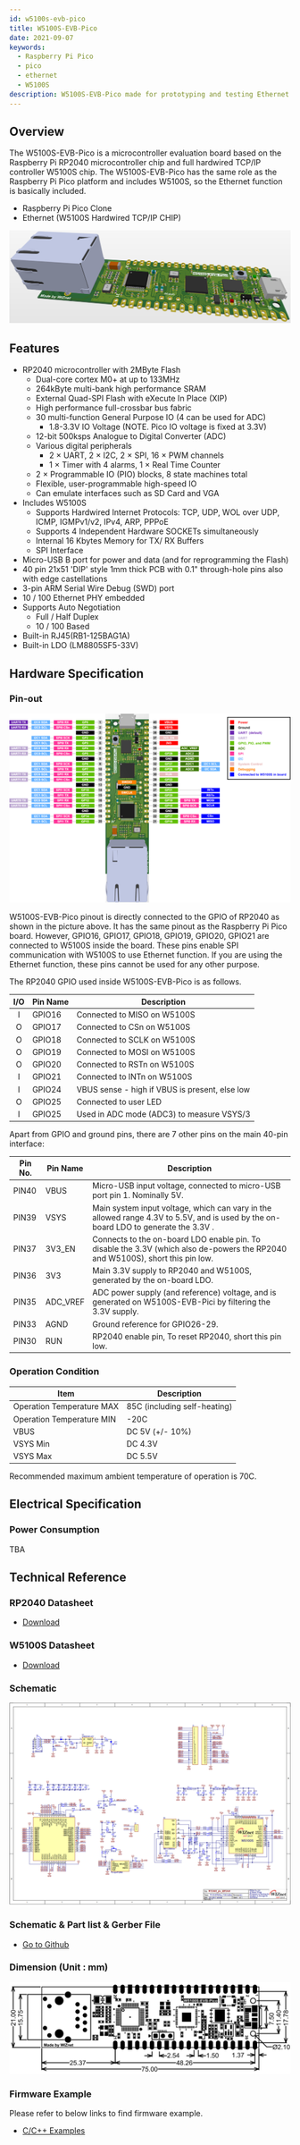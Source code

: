 ```yaml
---
id: w5100s-evb-pico
title: W5100S-EVB-Pico
date: 2021-09-07
keywords:
  - Raspberry Pi Pico
  - pico
  - ethernet
  - W5100S
description: W5100S-EVB-Pico made for prototyping and testing Ethernet capabilities on Pico
---
```


## Overview

The W5100S-EVB-Pico is a microcontroller evaluation board based on the Raspberry Pi RP2040 microcontroller chip and full hardwired TCP/IP controller W5100S chip. The W5100S-EVB-Pico has the same role as the Raspberry Pi Pico platform and includes W5100S, so the Ethernet function is basically included.

- Raspberry Pi Pico Clone
- Ethernet (W5100S Hardwired TCP/IP CHIP)

![W5100S-EVB-RP2040_3D_Main](/img/osh/w5100s_evb_pico/w5100s-evb-pico_3D_main.png)

## Features

- RP2040 microcontroller with 2MByte Flash
  - Dual-core cortex M0+ at up to 133MHz
  - 264kByte multi-bank high performance SRAM
  - External Quad-SPI Flash with eXecute In Place (XIP)
  - High performance full-crossbar bus fabric  
  - 30 multi-function General Purpose IO (4 can be used for ADC)
    - 1.8-3.3V IO Voltage (NOTE. Pico IO voltage is fixed at 3.3V)
  - 12-bit 500ksps Analogue to Digital Converter (ADC)
  - Various digital peripherals
    - 2 × UART, 2 × I2C, 2 × SPI, 16 × PWM channels
    - 1 × Timer with 4 alarms, 1 × Real Time Counter
  - 2 × Programmable IO (PIO) blocks, 8 state machines total
  - Flexible, user-programmable high-speed IO
  - Can emulate interfaces such as SD Card and VGA  
- Includes W5100S
  - Supports Hardwired Internet Protocols: TCP, UDP, WOL over UDP, ICMP, IGMPv1/v2, IPv4, ARP, PPPoE
  - Supports 4 Independent Hardware SOCKETs simultaneously
  - Internal 16 Kbytes Memory for TX/ RX Buffers
  - SPI Interface
- Micro-USB B port for power and data (and for reprogramming the Flash)
- 40 pin 21x51 'DIP' style 1mm thick PCB with 0.1" through-hole pins also with edge castellations
- 3-pin ARM Serial Wire Debug (SWD) port
- 10 / 100 Ethernet PHY embedded
- Supports Auto Negotiation
  - Full / Half Duplex
  - 10 / 100 Based
- Built-in RJ45(RB1-125BAG1A)
- Built-in LDO (LM8805SF5-33V)

## Hardware Specification

### Pin-out

![W5100S-EVB-Pico_PINOUT](/img/osh/w5100s_evb_pico/w5100s-evb-pico_pinout.png)

W5100S-EVB-Pico pinout is directly connected to the GPIO of RP2040 as shown in the picture above. It has the same pinout as the Raspberry Pi Pico board. However, GPIO16, GPIO17, GPIO18, GPIO19, GPIO20, GPIO21 are connected to W5100S inside the board. These pins enable SPI communication with W5100S to use Ethernet function. If you are using the Ethernet function, these pins cannot be used for any other purpose.

The RP2040 GPIO used inside W5100S-EVB-Pico is as follows.

| I/O  | Pin Name | Description                                    |
| :--: | -------- | ---------------------------------------------- |
|  I   | GPIO16   | Connected to MISO on W5100S                    |
|  O   | GPIO17   | Connected to CSn on W5100S                     |
|  O   | GPIO18   | Connected to SCLK on W5100S                    |
|  O   | GPIO19   | Connected to MOSI on W5100S                    |
|  O   | GPIO20   | Connected to RSTn on W5100S                    |
|  I   | GPIO21   | Connected to INTn on W5100S                    |
|  I   | GPIO24   | VBUS sense - high if VBUS is present, else low |
|  O   | GPIO25   | Connected to user LED                          |
|  I   | GPIO25   | Used in ADC mode (ADC3) to measure VSYS/3      |



Apart from GPIO and ground pins, there are 7 other pins on the main 40-pin interface:

| Pin No. | Pin Name | Description                                                  |
| ------- | -------- | ------------------------------------------------------------ |
| PIN40   | VBUS     | Micro-USB input voltage, connected to micro-USB port pin 1. Nominally 5V. |
| PIN39   | VSYS     | Main system input voltage, which can vary in the allowed range 4.3V to 5.5V, and is used by the on-board LDO to generate the 3.3V . |
| PIN37   | 3V3_EN   | Connects to the on-board LDO enable pin. To disable the 3.3V (which also de-powers the RP2040 and W5100S), short this pin low. |
| PIN36   | 3V3      | Main 3.3V supply to RP2040  and W5100S, generated by the on-board LDO. |
| PIN35   | ADC_VREF | ADC power supply (and reference) voltage, and is generated on W5100S-EVB-Pici by filtering the 3.3V supply. |
| PIN33   | AGND     | Ground reference for GPIO26-29.                              |
| PIN30   | RUN      | RP2040 enable pin, To reset RP2040, short this pin low.      |



### Operation Condition

| Item                      | Description                  |
| ------------------------- | ---------------------------- |
| Operation Temperature MAX | 85C (including self-heating) |
| Operation Temperature MIN | -20C                         |
| VBUS                      | DC 5V (+/- 10%)              |
| VSYS Min                  | DC 4.3V                      |
| VSYS Max                  | DC 5.5V                      |

Recommended maximum ambient temperature of operation is 70C.

## Electrical Specification

### Power Consumption

TBA

## Technical Reference

### RP2040 Datasheet

- [Download](https://datasheets.raspberrypi.org/rp2040/rp2040-datasheet.pdf)

### W5100S Datasheet

- [Download](https://docs.wiznet.io/Product/iEthernet/W5100S/overview)

### Schematic

![W5100S-EVB_Pico_schematic](/img/osh/w5100s_evb_pico/w5100s-evb_pico_schematic.png)

### Schematic & Part list & Gerber File

- [Go to Github](https://github.com/Wiznet/Hardware-Files-of-WIZnet/tree/master/02_iEthernet/W5100S/W5100S-EVB-Pico_V100)

### Dimension (Unit : mm)

![W5100S-EVB-RP2040_Dimension](/img/osh/w5100s_evb_pico/w5100s-evb-pico_dimension.png)

### Firmware Example

Please refer to below links to find firmware example.

- [C/C++ Examples](https://github.com/Wiznet/RP2040-HAT-C)